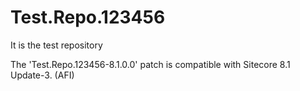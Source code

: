# Test.Repo.123456
It is the test repository

The 'Test.Repo.123456-8.1.0.0' patch is compatible with Sitecore 8.1 Update-3. (AFI)
